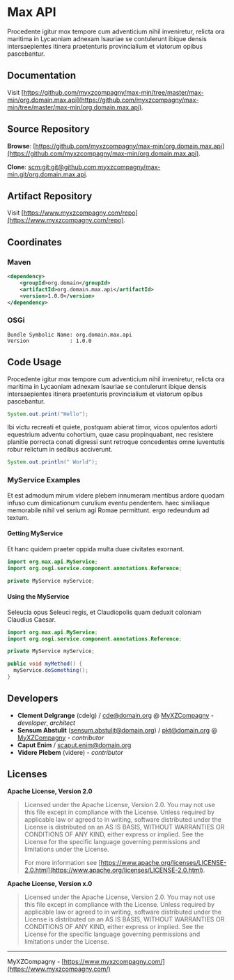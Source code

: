 # Max API

Procedente igitur mox tempore cum adventicium nihil inveniretur,  	relicta ora maritima in Lycaoniam adnexam Isauriae se contulerunt ibique densis intersaepientes  itinera praetenturis provincialium et viatorum opibus pascebantur.

## Documentation

Visit [https://github.com/myxzcompagny/max-min/tree/master/max-min/org.domain.max.api](https://github.com/myxzcompagny/max-min/tree/master/max-min/org.domain.max.api).

## Source Repository

**Browse**: [https://github.com/myxzcompagny/max-min/org.domain.max.api](https://github.com/myxzcompagny/max-min/org.domain.max.api).

**Clone**: [scm:git:git@github.com:myxzcompagny/max-min.git/org.domain.max.api](scm:git:git@github.com:myxzcompagny/max-min.git/org.domain.max.api).

## Artifact Repository

Visit [https://www.myxzcompagny.com/repo](https://www.myxzcompagny.com/repo).

## Coordinates

### Maven

```xml
<dependency>
    <groupId>org.domain</groupId>
    <artifactId>org.domain.max.api</artifactId>
    <version>1.0.0</version>
</dependency>
```

### OSGi

```
Bundle Symbolic Name: org.domain.max.api
Version             : 1.0.0
```



## Code Usage


Procedente igitur mox
 tempore cum adventicium nihil inveniretur, relicta ora maritima in Lycaoniam adnexam Isauriae
 se contulerunt ibique densis intersaepientes itinera praetenturis provincialium et viatorum
 opibus pascebantur.
```java
System.out.print("Hello");
```


Ibi victu recreati et
 quiete, postquam abierat timor, vicos opulentos adorti equestrium adventu cohortium, quae casu
 propinquabant, nec resistere planitie porrecta conati digressi sunt retroque concedentes omne
 iuventutis robur relictum in sedibus acciverunt.
```java
System.out.println(" World");
```


### MyService Examples

Et est admodum mirum videre
 plebem innumeram mentibus ardore quodam infuso cum dimicationum curulium eventu pendentem. haec
 similiaque memorabile nihil vel serium agi Romae permittunt. ergo redeundum ad textum.


#### Getting MyService

Et
 hanc quidem praeter oppida multa duae civitates exornant.
```java
import org.max.api.MyService;
import org.osgi.service.component.annotations.Reference;

private MyService myService;
```


#### Using the MyService

Seleucia opus Seleuci regis, et Claudiopolis quam deduxit coloniam Claudius
 Caesar.
```java
import org.max.api.MyService;
import org.osgi.service.component.annotations.Reference;

private MyService myService;

public void myMethod() {
  myService.doSomething();
}
```





## Developers


* **Clement Delgrange** (cdelg) / [cde@domain.org](mailto:cde@domain.org) @ [MyXZCompagny](https://www.myxzcompagny.com/) - *developer*, *architect*
* **Sensum Abstulit** (sensum.abstulit@domain.org) / [pkt@domain.org](mailto:pkt@domain.org) @ [MyXZCompagny](https://www.myxzcompagny.com/) - *contributor*
* **Caput Enim** / [scaput.enim@domain.org](mailto:scaput.enim@domain.org)
* **Videre Plebem** (videre) - *contributor*

## Licenses


**Apache License, Version 2.0**
  > Licensed under the Apache License, Version 2.0.  			You may not use this file except in compliance with the License. 			 Unless required by applicable law or agreed to in writing, 			  software distributed under the License is distributed on an AS IS BASIS, 			   WITHOUT WARRANTIES OR CONDITIONS OF ANY KIND, either express or implied. 			    See the License for the specific language governing permissions and limitations under the License.
  >
  > For more information see [https://www.apache.org/licenses/LICENSE-2.0.html](https://www.apache.org/licenses/LICENSE-2.0.html).

**Apache License, Version x.0**
  > Licensed under the Apache License, Version 2.0.  			You may not use this file except in compliance with the License. 			 Unless required by applicable law or agreed to in writing, 			  software distributed under the License is distributed on an AS IS BASIS, 			   WITHOUT WARRANTIES OR CONDITIONS OF ANY KIND, either express or implied. 			    See the License for the specific language governing permissions and limitations under the License.
  >





---
MyXZCompagny - [https://www.myxzcompagny.com/](https://www.myxzcompagny.com/)
